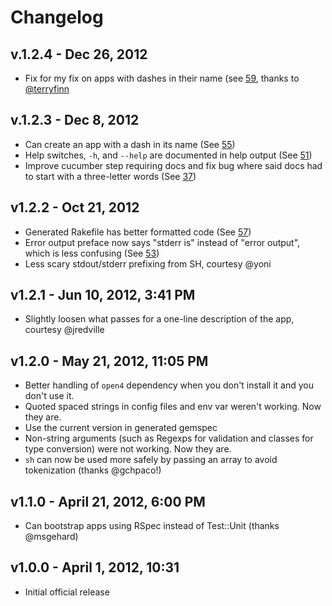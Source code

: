 # Changelog

## v.1.2.4 - Dec 26, 2012

* Fix for my fix on apps with dashes in their name (see [59], thanks to [@terryfinn]

[@terryfinn]: https://github.com/terryfinn
[59]: https://github.com/davetron5000/methadone/pull/59

## v.1.2.3 - Dec 8, 2012

* Can create an app with a dash in its name (See [55])
* Help switches, `-h`, and `--help` are documented in help output (See [51])
* Improve cucumber step requiring docs and fix bug where said docs had to start with a three-letter words (See [37])

[37]: http://github.com/davetron5000/methadone/issues/37
[51]: http://github.com/davetron5000/methadone/issues/51
[55]: http://github.com/davetron5000/methadone/issues/55

## v1.2.2 - Oct 21, 2012

* Generated Rakefile has better formatted code (See [57])
* Error output preface now says "stderr is" instead of "error output", which is less confusing (See [53])
* Less scary stdout/stderr prefixing from SH, courtesy @yoni

[57]: http://github.com/davetron5000/methadone/issues/57
[53]: http://github.com/davetron5000/methadone/issues/53

## v1.2.1 - Jun 10, 2012, 3:41 PM

* Slightly loosen what passes for a one-line description of the app, courtesy @jredville

## v1.2.0 - May 21, 2012, 11:05 PM

* Better handling of `open4` dependency when you don't install it and you don't use it.
* Quoted spaced strings in config files and env var weren't working.  Now they are.
* Use the current version in generated gemspec
* Non-string arguments (such as Regexps for validation and classes for type conversion) were not working.  Now they are.
* `sh` can now be used more safely by passing an array to avoid tokenization (thanks @gchpaco!)

## v1.1.0 - April 21, 2012, 6:00 PM

* Can bootstrap apps using RSpec instead of Test::Unit (thanks @msgehard)

## v1.0.0 - April 1, 2012, 10:31

* Initial official release
